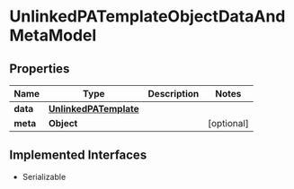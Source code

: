 

# UnlinkedPATemplateObjectDataAndMetaModel


## Properties

Name | Type | Description | Notes
------------ | ------------- | ------------- | -------------
**data** | [**UnlinkedPATemplate**](UnlinkedPATemplate.md) |  | 
**meta** | **Object** |  |  [optional]


## Implemented Interfaces

* Serializable



